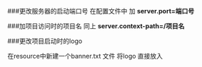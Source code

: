 ###更改服务器的启动端口号
在配置文件中 加 **server.port=端口号**

###加项目访问时的项目名
同上 **server.context-path=/项目名**

###更改项目启动时的logo

在resource中新建一个banner.txt 文件 将logo 直接放入
